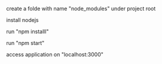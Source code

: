 create a folde with name "node_modules" under project root

install nodejs

run  "npm installl"

run "npm start"

access application on "localhost:3000"
